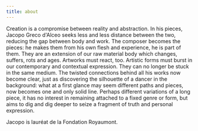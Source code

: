 ```yaml
---
title: about
---
```


Creation is a compromise between reality and abstraction.
In his pieces, Jacopo Greco d'Alceo seeks less and less distance between the two, reducing the gap between body and work. The composer becomes the pieces: he makes them from his own flesh and experience, he is part of them. They are an extension of our raw material body which changes, suffers, rots and ages. Artworks must react, too. Artistic forms must burst in our contemporary and contextual expression. They can no longer be stuck in the same medium. The twisted connections behind all his works now become clear, just as discovering the silhouette of a dancer in the background: what at a first glance may seem different paths and pieces, now becomes one and only solid line. Perhaps different variations of a long piece, it has no interest in remaining attached to a fixed genre or form, but aims to dig and dig deeper to seize a fragment of truth and personal expression.

Jacopo is lauréat de la Fondation Royaumont.
